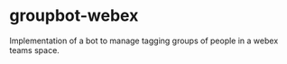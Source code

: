# groupbot-webex

Implementation of a bot to manage tagging groups of people in a webex teams space.
